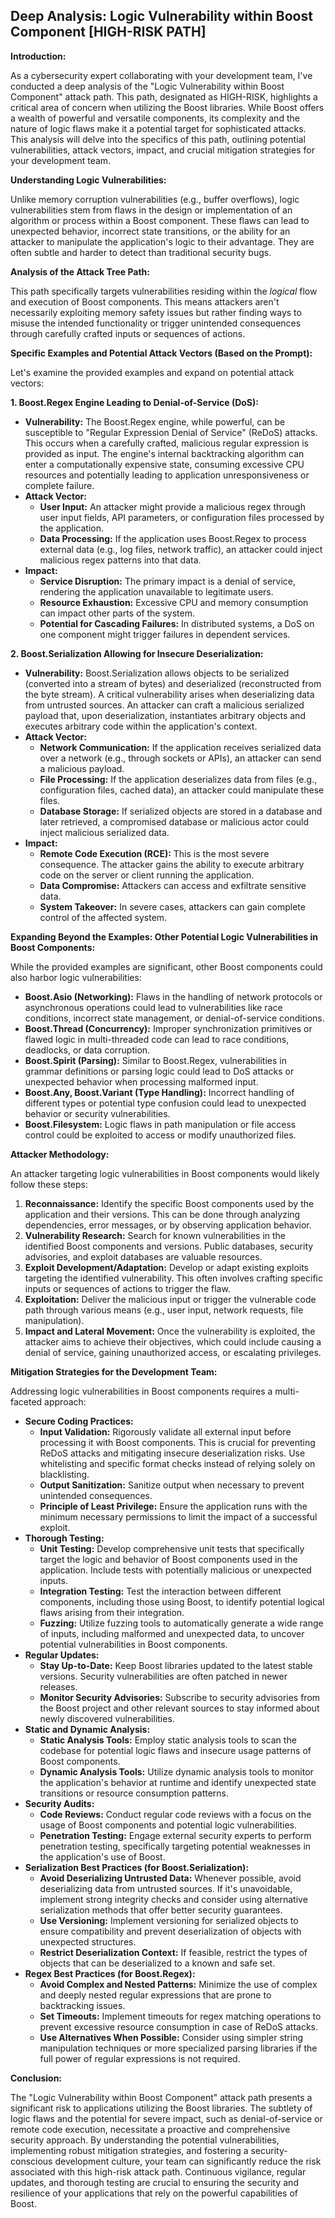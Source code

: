 ## Deep Analysis: Logic Vulnerability within Boost Component [HIGH-RISK PATH]

**Introduction:**

As a cybersecurity expert collaborating with your development team, I've conducted a deep analysis of the "Logic Vulnerability within Boost Component" attack path. This path, designated as HIGH-RISK, highlights a critical area of concern when utilizing the Boost libraries. While Boost offers a wealth of powerful and versatile components, its complexity and the nature of logic flaws make it a potential target for sophisticated attacks. This analysis will delve into the specifics of this path, outlining potential vulnerabilities, attack vectors, impact, and crucial mitigation strategies for your development team.

**Understanding Logic Vulnerabilities:**

Unlike memory corruption vulnerabilities (e.g., buffer overflows), logic vulnerabilities stem from flaws in the design or implementation of an algorithm or process within a Boost component. These flaws can lead to unexpected behavior, incorrect state transitions, or the ability for an attacker to manipulate the application's logic to their advantage. They are often subtle and harder to detect than traditional security bugs.

**Analysis of the Attack Tree Path:**

This path specifically targets vulnerabilities residing within the *logical* flow and execution of Boost components. This means attackers aren't necessarily exploiting memory safety issues but rather finding ways to misuse the intended functionality or trigger unintended consequences through carefully crafted inputs or sequences of actions.

**Specific Examples and Potential Attack Vectors (Based on the Prompt):**

Let's examine the provided examples and expand on potential attack vectors:

**1. Boost.Regex Engine Leading to Denial-of-Service (DoS):**

* **Vulnerability:**  The Boost.Regex engine, while powerful, can be susceptible to "Regular Expression Denial of Service" (ReDoS) attacks. This occurs when a carefully crafted, malicious regular expression is provided as input. The engine's internal backtracking algorithm can enter a computationally expensive state, consuming excessive CPU resources and potentially leading to application unresponsiveness or complete failure.
* **Attack Vector:**
    * **User Input:** An attacker might provide a malicious regex through user input fields, API parameters, or configuration files processed by the application.
    * **Data Processing:** If the application uses Boost.Regex to process external data (e.g., log files, network traffic), an attacker could inject malicious regex patterns into that data.
* **Impact:**
    * **Service Disruption:** The primary impact is a denial of service, rendering the application unavailable to legitimate users.
    * **Resource Exhaustion:**  Excessive CPU and memory consumption can impact other parts of the system.
    * **Potential for Cascading Failures:** In distributed systems, a DoS on one component might trigger failures in dependent services.

**2. Boost.Serialization Allowing for Insecure Deserialization:**

* **Vulnerability:** Boost.Serialization allows objects to be serialized (converted into a stream of bytes) and deserialized (reconstructed from the byte stream). A critical vulnerability arises when deserializing data from untrusted sources. An attacker can craft a malicious serialized payload that, upon deserialization, instantiates arbitrary objects and executes arbitrary code within the application's context.
* **Attack Vector:**
    * **Network Communication:** If the application receives serialized data over a network (e.g., through sockets or APIs), an attacker can send a malicious payload.
    * **File Processing:** If the application deserializes data from files (e.g., configuration files, cached data), an attacker could manipulate these files.
    * **Database Storage:**  If serialized objects are stored in a database and later retrieved, a compromised database or malicious actor could inject malicious serialized data.
* **Impact:**
    * **Remote Code Execution (RCE):** This is the most severe consequence. The attacker gains the ability to execute arbitrary code on the server or client running the application.
    * **Data Compromise:**  Attackers can access and exfiltrate sensitive data.
    * **System Takeover:** In severe cases, attackers can gain complete control of the affected system.

**Expanding Beyond the Examples: Other Potential Logic Vulnerabilities in Boost Components:**

While the provided examples are significant, other Boost components could also harbor logic vulnerabilities:

* **Boost.Asio (Networking):**  Flaws in the handling of network protocols or asynchronous operations could lead to vulnerabilities like race conditions, incorrect state management, or denial-of-service conditions.
* **Boost.Thread (Concurrency):**  Improper synchronization primitives or flawed logic in multi-threaded code can lead to race conditions, deadlocks, or data corruption.
* **Boost.Spirit (Parsing):**  Similar to Boost.Regex, vulnerabilities in grammar definitions or parsing logic could lead to DoS attacks or unexpected behavior when processing malformed input.
* **Boost.Any, Boost.Variant (Type Handling):** Incorrect handling of different types or potential type confusion could lead to unexpected behavior or security vulnerabilities.
* **Boost.Filesystem:**  Logic flaws in path manipulation or file access control could be exploited to access or modify unauthorized files.

**Attacker Methodology:**

An attacker targeting logic vulnerabilities in Boost components would likely follow these steps:

1. **Reconnaissance:** Identify the specific Boost components used by the application and their versions. This can be done through analyzing dependencies, error messages, or by observing application behavior.
2. **Vulnerability Research:** Search for known vulnerabilities in the identified Boost components and versions. Public databases, security advisories, and exploit databases are valuable resources.
3. **Exploit Development/Adaptation:**  Develop or adapt existing exploits targeting the identified vulnerability. This often involves crafting specific inputs or sequences of actions to trigger the flaw.
4. **Exploitation:**  Deliver the malicious input or trigger the vulnerable code path through various means (e.g., user input, network requests, file manipulation).
5. **Impact and Lateral Movement:**  Once the vulnerability is exploited, the attacker aims to achieve their objectives, which could include causing a denial of service, gaining unauthorized access, or escalating privileges.

**Mitigation Strategies for the Development Team:**

Addressing logic vulnerabilities in Boost components requires a multi-faceted approach:

* **Secure Coding Practices:**
    * **Input Validation:** Rigorously validate all external input before processing it with Boost components. This is crucial for preventing ReDoS attacks and mitigating insecure deserialization risks. Use whitelisting and specific format checks instead of relying solely on blacklisting.
    * **Output Sanitization:**  Sanitize output when necessary to prevent unintended consequences.
    * **Principle of Least Privilege:** Ensure the application runs with the minimum necessary permissions to limit the impact of a successful exploit.
* **Thorough Testing:**
    * **Unit Testing:**  Develop comprehensive unit tests that specifically target the logic and behavior of Boost components used in the application. Include tests with potentially malicious or unexpected inputs.
    * **Integration Testing:** Test the interaction between different components, including those using Boost, to identify potential logical flaws arising from their integration.
    * **Fuzzing:** Utilize fuzzing tools to automatically generate a wide range of inputs, including malformed and unexpected data, to uncover potential vulnerabilities in Boost components.
* **Regular Updates:**
    * **Stay Up-to-Date:**  Keep Boost libraries updated to the latest stable versions. Security vulnerabilities are often patched in newer releases.
    * **Monitor Security Advisories:**  Subscribe to security advisories from the Boost project and other relevant sources to stay informed about newly discovered vulnerabilities.
* **Static and Dynamic Analysis:**
    * **Static Analysis Tools:** Employ static analysis tools to scan the codebase for potential logic flaws and insecure usage patterns of Boost components.
    * **Dynamic Analysis Tools:** Utilize dynamic analysis tools to monitor the application's behavior at runtime and identify unexpected state transitions or resource consumption patterns.
* **Security Audits:**
    * **Code Reviews:** Conduct regular code reviews with a focus on the usage of Boost components and potential logic vulnerabilities.
    * **Penetration Testing:** Engage external security experts to perform penetration testing, specifically targeting potential weaknesses in the application's use of Boost.
* **Serialization Best Practices (for Boost.Serialization):**
    * **Avoid Deserializing Untrusted Data:**  Whenever possible, avoid deserializing data from untrusted sources. If it's unavoidable, implement strong integrity checks and consider using alternative serialization methods that offer better security guarantees.
    * **Use Versioning:** Implement versioning for serialized objects to ensure compatibility and prevent deserialization of objects with unexpected structures.
    * **Restrict Deserialization Context:**  If feasible, restrict the types of objects that can be deserialized to a known and safe set.
* **Regex Best Practices (for Boost.Regex):**
    * **Avoid Complex and Nested Patterns:**  Minimize the use of complex and deeply nested regular expressions that are prone to backtracking issues.
    * **Set Timeouts:**  Implement timeouts for regex matching operations to prevent excessive resource consumption in case of ReDoS attacks.
    * **Use Alternatives When Possible:**  Consider using simpler string manipulation techniques or more specialized parsing libraries if the full power of regular expressions is not required.

**Conclusion:**

The "Logic Vulnerability within Boost Component" attack path presents a significant risk to applications utilizing the Boost libraries. The subtlety of logic flaws and the potential for severe impact, such as denial-of-service or remote code execution, necessitate a proactive and comprehensive security approach. By understanding the potential vulnerabilities, implementing robust mitigation strategies, and fostering a security-conscious development culture, your team can significantly reduce the risk associated with this high-risk attack path. Continuous vigilance, regular updates, and thorough testing are crucial to ensuring the security and resilience of your applications that rely on the powerful capabilities of Boost.
